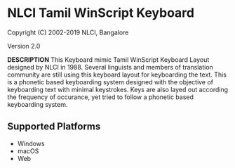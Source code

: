 # NLCI Tamil WinScript Keyboard

Copyright (C) 2002-2019 NLCI, Bangalore

Version 2.0

__DESCRIPTION__
This Keyboard mimic Tamil WinScript Keyboard Layout designed by NLCI in 1988. Several linguists and members of translation community are still using this keyboard layout for keyboarding the text. This is a phonetic based keyboarding system designed with the objective of keyboarding text with minimal keystrokes. Keys are also layed out according the frequency of occurance, yet tried to follow a phonetic based keyboarding system.


## Supported Platforms
 * Windows
 * macOS
 * Web

